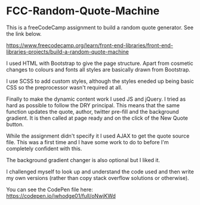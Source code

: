 # FCC-Random-Quote-Machine

This is a freeCodeCamp assignment to build a random quote generator. See the link below.

https://www.freecodecamp.org/learn/front-end-libraries/front-end-libraries-projects/build-a-random-quote-machine

I used HTML with Bootstrap to give the page structure. Apart from cosmetic changes to colours and fonts all styles are basically drawn from Bootstrap.

I use SCSS to add custom styles, although the styles eneded up being basic CSS so the preprocessor wasn't required at all. 

Finally to make the dynamic content work I used JS and jQuery. I tried as hard as possible to follow the DRY principal. This means that the same function updates the quote, author, 
twitter pre-fill and the background gradient. It is then called at page ready and on the click of the New Quote button.

While the assignment didn't specify it I used AJAX to get the quote source file. This was a first time and I have some work to do to before I'm completely confident with this.

The background gradient changer is also optional but I liked it. 

I challenged myself to look up and understand the code used and then write my own versions (rather than copy stack overflow solutions or otherwise).

You can see the CodePen file here: https://codepen.io/jwhodge01/full/oNwjKWd
